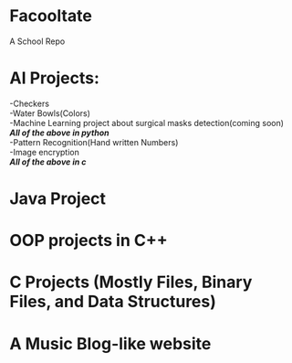 # Facooltate
A School Repo
# AI Projects:
-Checkers  
-Water Bowls(Colors)  
-Machine Learning project about surgical masks detection(coming soon)  
***All of the above in python***  
-Pattern Recognition(Hand written Numbers)  
-Image encryption  
***All of the above in c***
# Java Project  
# OOP projects in C++
# C Projects (Mostly Files, Binary Files, and Data Structures)
# A Music Blog-like website

